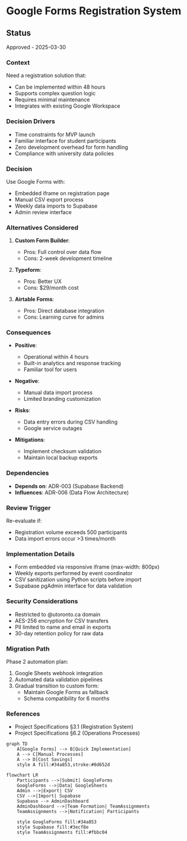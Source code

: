 # Google Forms Registration System

## Status
Approved - 2025-03-30

### Context
Need a registration solution that:
- Can be implemented within 48 hours
- Supports complex question logic
- Requires minimal maintenance
- Integrates with existing Google Workspace

### Decision Drivers
- Time constraints for MVP launch
- Familiar interface for student participants
- Zero development overhead for form handling
- Compliance with university data policies

### Decision
Use Google Forms with:
- Embedded iframe on registration page
- Manual CSV export process
- Weekly data imports to Supabase
- Admin review interface

### Alternatives Considered
1. **Custom Form Builder**:
   - Pros: Full control over data flow
   - Cons: 2-week development timeline

2. **Typeform**:
   - Pros: Better UX
   - Cons: $29/month cost

3. **Airtable Forms**:
   - Pros: Direct database integration
   - Cons: Learning curve for admins

### Consequences
- **Positive**:
  - Operational within 4 hours
  - Built-in analytics and response tracking
  - Familiar tool for users

- **Negative**:
  - Manual data import process
  - Limited branding customization

- **Risks**:
  - Data entry errors during CSV handling
  - Google service outages

- **Mitigations**:
  - Implement checksum validation
  - Maintain local backup exports

### Dependencies
- **Depends on**: ADR-003 (Supabase Backend)
- **Influences**: ADR-006 (Data Flow Architecture)

### Review Trigger
Re-evaluate if:
- Registration volume exceeds 500 participants
- Data import errors occur >3 times/month

### Implementation Details
- Form embedded via responsive iframe (max-width: 800px)
- Weekly exports performed by event coordinator
- CSV sanitization using Python scripts before import
- Supabase pgAdmin interface for data validation

### Security Considerations
- Restricted to @utoronto.ca domain
- AES-256 encryption for CSV transfers
- PII limited to name and email in exports
- 30-day retention policy for raw data

### Migration Path
Phase 2 automation plan:
1. Google Sheets webhook integration
2. Automated data validation pipelines
3. Gradual transition to custom form:
   - Maintain Google Forms as fallback
   - Schema compatibility for 6 months

### References
- Project Specifications §3.1 (Registration System)
- Project Specifications §6.2 (Operations Processes)

```mermaid
graph TD
    A[Google Forms] --> B[Quick Implementation]
    A --> C[Manual Processes]
    A --> D[Cost Savings]
    style A fill:#34a853,stroke:#0d652d
```

```mermaid
flowchart LR
    Participants -->|Submit| GoogleForms
    GoogleForms -->|Data| GoogleSheets
    Admin -->|Export| CSV
    CSV -->|Import| Supabase
    Supabase --> AdminDashboard
    AdminDashboard -->|Team Formation| TeamAssignments
    TeamAssignments -->|Notification| Participants
    
    style GoogleForms fill:#34a853
    style Supabase fill:#3ecf8e
    style TeamAssignments fill:#fbbc04
```